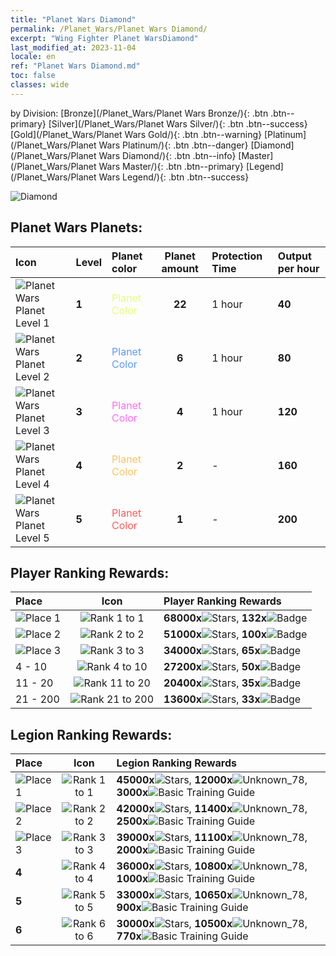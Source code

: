 ```yaml
---
title: "Planet Wars Diamond"
permalink: /Planet_Wars/Planet Wars Diamond/
excerpt: "Wing Fighter Planet WarsDiamond"
last_modified_at: 2023-11-04
locale: en
ref: "Planet Wars Diamond.md"
toc: false
classes: wide
---
```


  by Division:   [Bronze](/Planet_Wars/Planet Wars Bronze/){: .btn .btn--primary}   [Silver](/Planet_Wars/Planet Wars Silver/){: .btn .btn--success}   [Gold](/Planet_Wars/Planet Wars Gold/){: .btn .btn--warning}   [Platinum](/Planet_Wars/Planet Wars Platinum/){: .btn .btn--danger}   [Diamond](/Planet_Wars/Planet Wars Diamond/){: .btn .btn--info}   [Master](/Planet_Wars/Planet Wars Master/){: .btn .btn--primary}   [Legend](/Planet_Wars/Planet Wars Legend/){: .btn .btn--success} 



  ![Diamond](/images/planet_wars/Diamond.png)



## Planet Wars Planets:

  |  Icon | Level | Planet color | Planet amount | Protection Time | Output per hour |
  |:------|:------|:-------------|:-------------:|:----------------|:----------------|
 | ![Planet Wars Planet Level 1](/images/planet_wars/xqdz_xq_icon1_p.png) | **1** | <span style="color: #E4FF78">Planet Color</span> | **22** | 1 hour | **40** |
 | ![Planet Wars Planet Level 2](/images/planet_wars/xqdz_xq_icon2_p.png) | **2** | <span style="color: #5C99FF">Planet Color</span> | **6** | 1 hour | **80** |
 | ![Planet Wars Planet Level 3](/images/planet_wars/xqdz_xq_icon2_p.png) | **3** | <span style="color: #FF6DF4">Planet Color</span> | **4** | 1 hour | **120** |
 | ![Planet Wars Planet Level 4](/images/planet_wars/xqdz_xq_icon4_p.png) | **4** | <span style="color: #FFC35E">Planet Color</span> | **2** | - | **160** |
 | ![Planet Wars Planet Level 5](/images/planet_wars/xqdz_xq_icon5_p.png) | **5** | <span style="color: #FF5A5A">Planet Color</span> | **1** | - | **200** |


## Player Ranking Rewards:

  |  Place | Icon | Player Ranking Rewards |
  |:-------|:----:|:----------------|
  | ![Place 1](/images/place_1_p.png) | ![Rank 1 to 1](/images/planet_wars/rank_1_p.png) | **68000x**![Stars](/images/item/Stars_p.png), **132x**![Badge](/images/item/Badge_p.png) |
  | ![Place 2](/images/place_2_p.png) | ![Rank 2 to 2](/images/planet_wars/rank_2_p.png) | **51000x**![Stars](/images/item/Stars_p.png), **100x**![Badge](/images/item/Badge_p.png) |
  | ![Place 3](/images/place_3_p.png) | ![Rank 3 to 3](/images/planet_wars/rank_3_p.png) | **34000x**![Stars](/images/item/Stars_p.png), **65x**![Badge](/images/item/Badge_p.png) |
  | 4 - 10 | ![Rank 4 to 10](/images/planet_wars/rank_4_p.png) | **27200x**![Stars](/images/item/Stars_p.png), **50x**![Badge](/images/item/Badge_p.png) |
  | 11 - 20 | ![Rank 11 to 20](/images/planet_wars/rank_5_p.png) | **20400x**![Stars](/images/item/Stars_p.png), **35x**![Badge](/images/item/Badge_p.png) |
  | 21 - 200 | ![Rank 21 to 200](/images/planet_wars/rank_6_p.png) | **13600x**![Stars](/images/item/Stars_p.png), **33x**![Badge](/images/item/Badge_p.png) |


## Legion Ranking Rewards:

  |  Place | Icon | Legion Ranking Rewards |
  |:-------|:----:|:----------------|
  | ![Place 1](/images/place_1_p.png) | ![Rank 1 to 1](/images/planet_wars/rank_1_p.png) | **45000x**![Stars](/images/item/Stars_p.png), **12000x**![Unknown_78](/images/item/xqdz_icon6_p.png), **3000x**![Basic Training Guide](/images/item/Basic_Training_Guide_p.png) |
  | ![Place 2](/images/place_2_p.png) | ![Rank 2 to 2](/images/planet_wars/rank_2_p.png) | **42000x**![Stars](/images/item/Stars_p.png), **11400x**![Unknown_78](/images/item/xqdz_icon6_p.png), **2500x**![Basic Training Guide](/images/item/Basic_Training_Guide_p.png) |
  | ![Place 3](/images/place_3_p.png) | ![Rank 3 to 3](/images/planet_wars/rank_3_p.png) | **39000x**![Stars](/images/item/Stars_p.png), **11100x**![Unknown_78](/images/item/xqdz_icon6_p.png), **2000x**![Basic Training Guide](/images/item/Basic_Training_Guide_p.png) |
  | **4** | ![Rank 4 to 4](/images/planet_wars/rank_4_p.png) | **36000x**![Stars](/images/item/Stars_p.png), **10800x**![Unknown_78](/images/item/xqdz_icon6_p.png), **1000x**![Basic Training Guide](/images/item/Basic_Training_Guide_p.png) |
  | **5** | ![Rank 5 to 5](/images/planet_wars/rank_5_p.png) | **33000x**![Stars](/images/item/Stars_p.png), **10650x**![Unknown_78](/images/item/xqdz_icon6_p.png), **900x**![Basic Training Guide](/images/item/Basic_Training_Guide_p.png) |
  | **6** | ![Rank 6 to 6](/images/planet_wars/rank_6_p.png) | **30000x**![Stars](/images/item/Stars_p.png), **10500x**![Unknown_78](/images/item/xqdz_icon6_p.png), **770x**![Basic Training Guide](/images/item/Basic_Training_Guide_p.png) |
